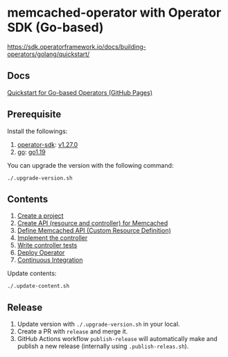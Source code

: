 # memcached-operator with Operator SDK (Go-based)

https://sdk.operatorframework.io/docs/building-operators/golang/quickstart/

## Docs

[Quickstart for Go-based Operators (GitHub Pages)](https://nakamasato.github.io/memcached-operator)

## Prerequisite

Install the followings:

1. [operator-sdk](https://github.com/operator-framework/operator-sdk): [v1.27.0](https://github.com/operator-framework/operator-sdk/releases/v1.27.0)
1. [go](https://github.com/golang/go): [go1.19](https://github.com/golang/go/releases/go1.19)

You can upgrade the version with the following command:

```
./.upgrade-version.sh
```

## Contents
<!-- contents start -->
1. [Create a project](docs/01-initialize-operator.md)
1. [Create API (resource and controller) for Memcached](docs/02-create-api.md)
1. [Define Memcached API (Custom Resource Definition)](docs/03-define-api.md)
1. [Implement the controller](docs/04-implement-controller.md)
1. [Write controller tests](docs/05-write-controller-test.md)
1. [Deploy Operator](docs/06-deploy-operator.md)
1. [Continuous Integration](docs/07-ci.md)
<!-- contents end -->

Update contents:

```
./.update-content.sh
```

## Release

1. Update version with `./.upgrade-version.sh` in your local.
1. Create a PR with `release` and merge it.
1. GitHub Actions workflow `publish-release` will automatically make and publish a new release (internally using `.publish-releas.sh`).
